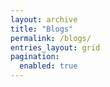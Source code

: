 ```yaml
---
layout: archive
title: "Blogs"
permalink: /blogs/
entries_layout: grid
pagination:
  enabled: true
---
```

